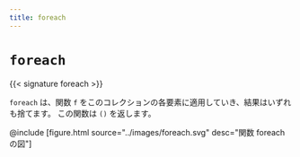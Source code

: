 ```yaml
---
title: foreach
---
```


# `foreach`

{{< signature foreach >}}

`foreach` は、関数 `f` をこのコレクションの各要素に適用していき、結果はいずれも捨てます。
この関数は `()` を返します。

@include [figure.html source="../images/foreach.svg" desc="関数 foreach の図"]
